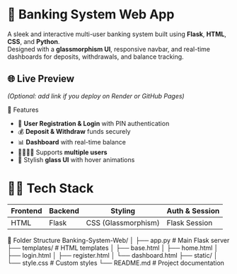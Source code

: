 # 🏦 Banking System Web App

A sleek and interactive multi-user banking system built using **Flask**, **HTML**, **CSS**, and **Python**.  
Designed with a **glassmorphism UI**, responsive navbar, and real-time dashboards for deposits, withdrawals, and balance tracking.


## 🌐 Live Preview

_(Optional: add link if you deploy on Render or GitHub Pages)_

 🚀 Features

- 🔐 **User Registration & Login** with PIN authentication
- 💰 **Deposit & Withdraw** funds securely
- 📊 **Dashboard** with real-time balance
- 👨‍👩‍👧‍👦 Supports **multiple users**
- 🎨 Stylish **glass UI** with hover animations

# 🧑‍💻 Tech Stack

| Frontend | Backend | Styling | Auth & Session |
|----------|---------|---------|----------------|
| HTML     | Flask   | CSS (Glassmorphism) | Flask Session |


📂 Folder Structure
Banking-System-Web/
│
├── app.py # Main Flask server
├── templates/ # HTML templates
│ ├── base.html
│ ├── home.html
│ ├── login.html
│ ├── register.html
│ └── dashboard.html
├── static/
│ └── style.css # Custom styles
└── README.md # Project documentation

